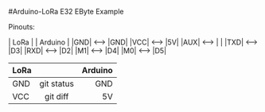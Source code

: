#Arduino-LoRa E32 EByte Example

Pinouts:

| LoRa |  | Arduino |
|GND| <--> |GND|
|VCC| <--> |5V|
|AUX| <--> | |
|TXD| <--> |D3|
|RXD| <--> |D2|
|M1| <--> |D4|
|M0| <--> |D5|

| LoRa |  | Arduino |
| :---         |     :---:      |          ---: |
| GND   | git status     | GND    |
| VCC     | git diff       | 5V      |
